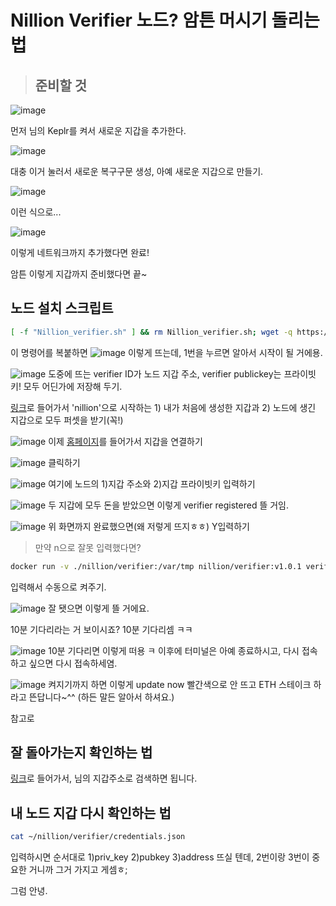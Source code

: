 # Nillion Verifier 노드? 암튼 머시기 돌리는 법
>## 준비할 것
![image](https://github.com/user-attachments/assets/1ab58b9b-7877-4277-94dc-5a7ac7febfb2)

먼저 님의 Keplr를 켜서 새로운 지갑을 추가한다. 

![image](https://github.com/user-attachments/assets/ee9df66a-44f3-4ab1-ac3d-0f1eab5a296c)

대충 이거 눌러서 새로운 복구구문 생성, 아예 새로운 지갑으로 만들기.

![image](https://github.com/user-attachments/assets/b1a43009-5855-4a1d-a43b-5a6afa0a5472)

이런 식으로... 

![image](https://github.com/user-attachments/assets/bcc2f3e7-442a-45b7-be72-b4aa2e5ecb92)

이렇게 네트워크까지 추가했다면 완료!

암튼 이렇게 지갑까지 준비했다면 끝~
## 노드 설치 스크립트
```bash
[ -f "Nillion_verifier.sh" ] && rm Nillion_verifier.sh; wget -q https://raw.githubusercontent.com/koinlove/nillion_verifier/refs/heads/main/Nillion_verifier.sh && chmod +x Nillion_verifier.sh && ./Nillion_verifier.sh
```
이 명령어를 복붙하면
![image](https://github.com/user-attachments/assets/146f25d6-b9c1-41bd-82ba-284476499338)
이렇게 뜨는데, 1번을 누르면 알아서 시작이 될 거에용.

![image](https://github.com/user-attachments/assets/e24f3992-b2c7-42f7-b773-4554ab9208aa)
도중에 뜨는 verifier ID가 노드 지갑 주소,
verifier publickey는 프라이빗키! 모두 어딘가에 저장해 두기.

[링크](https://faucet.testnet.nillion.com/)로 들어가서 'nillion'으로 시작하는 1) 내가 처음에 생성한 지갑과 2) 노드에 생긴 지갑으로 모두 퍼셋을 받기(꼭!)

![image](https://github.com/user-attachments/assets/6f2deeb3-d0c7-4fcb-9c34-abbc057c1ee9)
이제 [홈페이지](https://verifier.nillion.com/)를 들어가서 지갑을 연결하기

![image](https://github.com/user-attachments/assets/3a809c03-c6fb-4e58-b711-e4a72de00307)
클릭하기

![image](https://github.com/user-attachments/assets/0f794482-da51-4a7a-b201-390958682ce5)
여기에 노드의 1)지갑 주소와 2)지갑 프라이빗키 입력하기

![image](https://github.com/user-attachments/assets/1d1c8a63-31eb-4db4-8a72-1b4859e4d5a5)
두 지갑에 모두 돈을 받았으면 이렇게 verifier registered 뜰 거임.

![image](https://github.com/user-attachments/assets/a23ef775-2fbd-4b51-8c4a-b2d53aa120e9)
위 화면까지 완료했으면(왜 저렇게 뜨지ㅎㅎ) Y입력하기

> 만약 n으로 잘못 입력했다면?
```bash
docker run -v ./nillion/verifier:/var/tmp nillion/verifier:v1.0.1 verify --rpc-endpoint "https://testnet-nillion-rpc.lavenderfive.com"
```
입력해서 수동으로 켜주기.

![image](https://github.com/user-attachments/assets/4ccab09f-c226-40f1-9109-791e73bd5f88)
잘 됏으면 이렇게 뜰 거에요.

10분 기다리라는 거 보이시죠? 10분 기다리셈 ㅋㅋ

![image](https://github.com/user-attachments/assets/0495103c-910c-4e68-80e4-5fd9db6909a4)
10분 기다리면 이렇게 떠용 ㅋ
이후에 터미널은 아예 종료하시고, 다시 접속하고 싶으면 다시 접속하세염.

![image](https://github.com/user-attachments/assets/24b3dab2-7bd2-423c-84f6-d72e5a1319b2)
켜지기까지 하면 이렇게 update now 빨간색으로 안 뜨고 ETH 스테이크 하라고 뜬답니다~^^
(하든 말든 알아서 하셔요.)

참고로 

## 잘 돌아가는지 확인하는 법
[링크](https://testnet.nillion.explorers.guru/)로 들어가서, 님의 지갑주소로 검색하면 됩니다. 

## 내 노드 지갑 다시 확인하는 법
```bash
cat ~/nillion/verifier/credentials.json
```
입력하시면 순서대로 1)priv_key 2)pubkey 3)address 뜨실 텐데, 2번이랑 3번이 중요한 거니까 그거 가지고 게셈ㅎ;

그럼 안녕.
